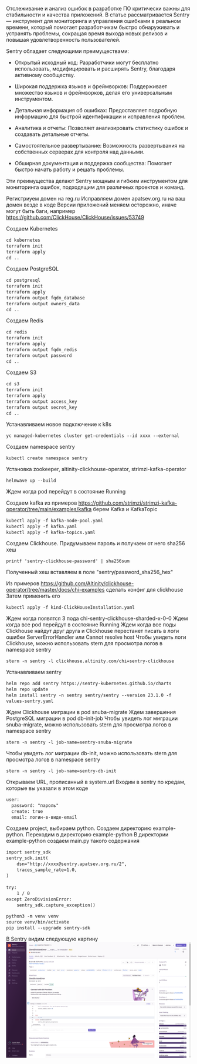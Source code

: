 Отслеживание и анализ ошибок в разработке ПО критически важны для стабильности и качества приложений. В статье рассматривается Sentry — инструмент для мониторинга и управления ошибками в реальном времени, который помогает разработчикам быстро обнаруживать и устранять проблемы, сокращая время выхода новых релизов и повышая удовлетворенность пользователей.

Sentry обладает следующими преимуществами:

 - Открытый исходный код: Разработчики могут бесплатно использовать, модифицировать и расширять Sentry, благодаря активному сообществу.

 - Широкая поддержка языков и фреймворков: Поддерживает множество языков и фреймворков, делая его универсальным инструментом.

 - Детальная информация об ошибках: Предоставляет подробную информацию для быстрой идентификации и исправления проблем.

 - Аналитика и отчеты: Позволяет анализировать статистику ошибок и создавать детальные отчеты.

 - Самостоятельное развертывание: Возможность развертывания на собственных серверах для контроля над данными.

 - Обширная документация и поддержка сообщества: Помогает быстро начать работу и решать проблемы.

Эти преимущества делают Sentry мощным и гибким инструментом для мониторинга ошибок, подходящим для различных проектов и команд.

Регистриуем домен на reg.ru
Исправляем домен apatsev.org.ru на ваш домен везде в коде
Версии приложений меняем осторожно, иначе могут быть баги, например https://github.com/ClickHouse/ClickHouse/issues/53749

Создаем Kubernetes
```shell
cd kubernetes
terraform init
terraform apply
cd ..
```

Создаем PostgreSQL
```shell
cd postgresql
terraform init
terraform apply
terraform output fqdn_database
terraform output owners_data
cd ..
```

Создаем Redis
```shell
cd redis
terraform init
terraform apply
terraform output fqdn_redis
terraform output password
cd ..
```

Создаем S3
```shell
cd s3
terraform init
terraform apply
terraform output access_key
terraform output secret_key
cd ..
```

Устанавливаем новое подключение к k8s
```shell
yc managed-kubernetes cluster get-credentials --id xxxx --external
```

Создаем namespace sentry
```shell
kubectl create namespace sentry
```

Установка zookeeper, altinity-clickhouse-operator, strimzi-kafka-operator
```shell
helmwave up --build
```
Ждем когда pod перейдут в состояние Running

Создаем kafka из примеров https://github.com/strimzi/strimzi-kafka-operator/tree/main/examples/kafka берем Kafka и KafkaTopic
```
kubectl apply -f kafka-node-pool.yaml
kubectl apply -f kafka.yaml
kubectl apply -f kafka-topics.yaml
```

Создаем Clickhouse. 
Придумываем пароль и получаем от него sha256 хеш
```
printf 'sentry-clickhouse-password' | sha256sum
```
Полученный хеш вставляем в поле "sentry/password_sha256_hex"

Из примеров https://github.com/Altinity/clickhouse-operator/tree/master/docs/chi-examples сделать конфиг для clickhouse
Затем применить его
```shell
kubectl apply -f kind-ClickHouseInstallation.yaml
```
Ждем когда появятся 3 пода chi-sentry-clickhouse-sharded-x-0-0
Ждем когда все pod перейдут в состояние Running
Ждем когда все поды Clickhouse найдут друг друга и Clickhouse перестанет писать в логи ошибки ServerErrorHandler или Cannot resolve host
Чтобы увидеть логи Clickhouse, можно использовать stern для просмотра логов в namespace sentry
```
stern -n sentry -l clickhouse.altinity.com/chi=sentry-clickhouse
```

Устанавливаем sentry
```shell
helm repo add sentry https://sentry-kubernetes.github.io/charts
helm repo update
helm install sentry -n sentry sentry/sentry --version 23.1.0 -f values-sentry.yaml
```

Ждем Clickhouse миграции в pod snuba-migrate
Ждем завершения PostgreSQL миграции в pod db-init-job
Чтобы увидеть лог миграции snuba-migrate, можно использовать stern для просмотра логов в namespace sentry
```
stern -n sentry -l job-name=sentry-snuba-migrate
```

Чтобы увидеть лог миграции db-init, можно использовать stern для просмотра логов в namespace sentry
```
stern -n sentry -l job-name=sentry-db-init
```
Открываем URL, прописанный в system.url
Входим в sentry по кредам, которые вы указали в этом коде
```
user:
  password: "пароль"
  create: true
  email: логин-в-виде-email
```

Создаем project, выбираем python.
Создаем директорию example-python.
Переходим в директорию example-python
В директории example-python создаем main.py такого содержания
```shell
import sentry_sdk
sentry_sdk.init(
    dsn="http://xxxx@sentry.apatsev.org.ru/2",
    traces_sample_rate=1.0,
)

try:
    1 / 0
except ZeroDivisionError:
    sentry_sdk.capture_exception()
```

```shell
python3 -m venv venv
source venv/bin/activate
pip install --upgrade sentry-sdk
```
В Sentry видим следующую картину
![](capture_exception.png)